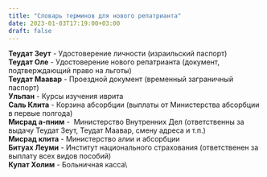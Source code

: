 ```yaml
---
title: "Словарь терминов для нового репатрианта"
date: 2023-01-03T17:19:00+03:00
draft: false
---
```

**Теудат Зеут** - Удостоверение личности (израильский паспорт)\
**Теудат Оле** - Удостоверение нового репатрианта (документ, подтверждающий право на льготы)\
**Теудат Маавар** - Проездной документ (временный заграничный паспорт)\
**Ульпан** - Курсы изучения иврита\
**Саль Клита** - Корзина абсорбции (выплаты от Министерства абсорбции в первые полгода)\
**Мисрад а-пним** -  Министерство Внутренних Дел (ответственны за выдачу Теудат Зеут, Теудат Маавар, смену адреса и т.п.)\
**Мисрад клита** - Министерство алии и абсорбции\
**Битуах Леуми** - Институт национального страхования (ответственен за выплату всех видов пособий)\
**Купат Холим** - Больничная касса\